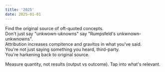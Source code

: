 ```yaml
---
title: '2025'
date: 2025-01-01
---
```


Find the original source of oft-quoted concepts.  
Don't just say "unkwown-uknowns" say "Rumpsfeld's unkwnown-unkwnowns".  
Attribution increases compitence and gravitos in what you've said.  
You're not just saying something you heard, third-party.  
You're harkening back to original source.

Measure quantity, not results (output vs outcome).
Tap into what's relevant.
